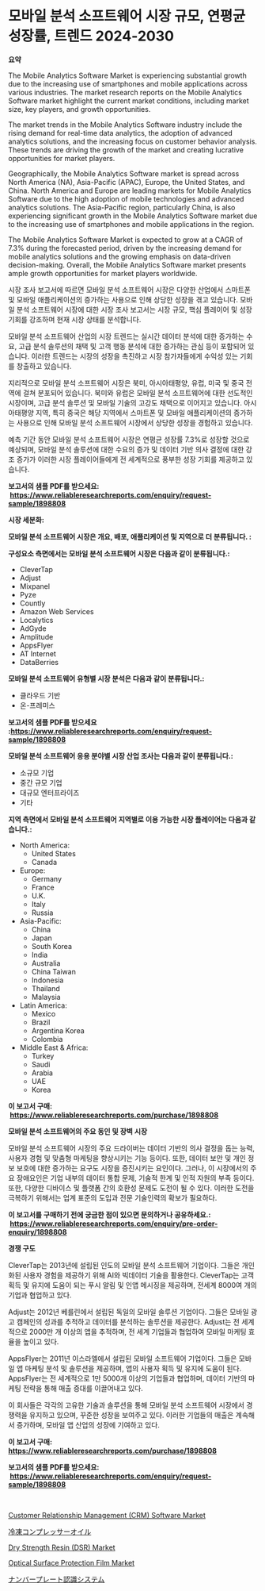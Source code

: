 <p><h1>모바일 분석 소프트웨어 시장 규모, 연평균 성장률, 트렌드 2024-2030</h1></p><p><strong>요약</strong></p>
<p><p>The Mobile Analytics Software Market is experiencing substantial growth due to the increasing use of smartphones and mobile applications across various industries. The market research reports on the Mobile Analytics Software market highlight the current market conditions, including market size, key players, and growth opportunities. </p><p>The market trends in the Mobile Analytics Software industry include the rising demand for real-time data analytics, the adoption of advanced analytics solutions, and the increasing focus on customer behavior analysis. These trends are driving the growth of the market and creating lucrative opportunities for market players.</p><p>Geographically, the Mobile Analytics Software market is spread across North America (NA), Asia-Pacific (APAC), Europe, the United States, and China. North America and Europe are leading markets for Mobile Analytics Software due to the high adoption of mobile technologies and advanced analytics solutions. The Asia-Pacific region, particularly China, is also experiencing significant growth in the Mobile Analytics Software market due to the increasing use of smartphones and mobile applications in the region.</p><p>The Mobile Analytics Software Market is expected to grow at a CAGR of 7.3% during the forecasted period, driven by the increasing demand for mobile analytics solutions and the growing emphasis on data-driven decision-making. Overall, the Mobile Analytics Software market presents ample growth opportunities for market players worldwide. </p><p>시장 조사 보고서에 따르면 모바일 분석 소프트웨어 시장은 다양한 산업에서 스마트폰 및 모바일 애플리케이션의 증가하는 사용으로 인해 상당한 성장을 겪고 있습니다. 모바일 분석 소프트웨어 시장에 대한 시장 조사 보고서는 시장 규모, 핵심 플레이어 및 성장 기회를 강조하며 현재 시장 상태를 분석합니다.</p><p>모바일 분석 소프트웨어 산업의 시장 트렌드는 실시간 데이터 분석에 대한 증가하는 수요, 고급 분석 솔루션의 채택 및 고객 행동 분석에 대한 증가하는 관심 등이 포함되어 있습니다. 이러한 트렌드는 시장의 성장을 촉진하고 시장 참가자들에게 수익성 있는 기회를 창출하고 있습니다.</p><p>지리적으로 모바일 분석 소프트웨어 시장은 북미, 아시아태평양, 유럽, 미국 및 중국 전역에 걸쳐 분포되어 있습니다. 북미와 유럽은 모바일 분석 소프트웨어에 대한 선도적인 시장이며, 고급 분석 솔루션 및 모바일 기술의 고강도 채택으로 이어지고 있습니다. 아시아태평양 지역, 특히 중국은 해당 지역에서 스마트폰 및 모바일 애플리케이션의 증가하는 사용으로 인해 모바일 분석 소프트웨어 시장에서 상당한 성장을 경험하고 있습니다.</p><p>예측 기간 동안 모바일 분석 소프트웨어 시장은 연평균 성장률 7.3%로 성장할 것으로 예상되며, 모바일 분석 솔루션에 대한 수요의 증가 및 데이터 기반 의사 결정에 대한 강조 증가가 이러한 시장 플레이어들에게 전 세계적으로 풍부한 성장 기회를 제공하고 있습니다.</p></p>
<p><strong>보고서의 샘플 PDF를 받으세요: &nbsp;<a href="https://www.reliableresearchreports.com/enquiry/request-sample/1898808">https://www.reliableresearchreports.com/enquiry/request-sample/1898808</a></strong></p>
<p><strong>시장 세분화:</strong></p>
<p><strong> 모바일 분석 소프트웨어 시장은 개요, 배포, 애플리케이션 및 지역으로 더 분류됩니다. :</strong></p>
<p><strong>구성요소 측면에서는 모바일 분석 소프트웨어 시장은 다음과 같이 분류됩니다.:</strong></p>
<p><ul><li>CleverTap</li><li>Adjust</li><li>Mixpanel</li><li>Pyze</li><li>Countly</li><li>Amazon Web Services</li><li>Localytics</li><li>AdGyde</li><li>Amplitude</li><li>AppsFlyer</li><li>AT Internet</li><li>DataBerries</li></ul></p>
<p><strong> 모바일 분석 소프트웨어 유형별 시장 분석은 다음과 같이 분류됩니다.:</strong></p>
<p><ul><li>클라우드 기반</li><li>온-프레미스</li></ul></p>
<p><strong>보고서의 샘플 PDF를 받으세요 :<a href="https://www.reliableresearchreports.com/enquiry/request-sample/1898808">https://www.reliableresearchreports.com/enquiry/request-sample/1898808</a></strong></p>
<p><strong> 모바일 분석 소프트웨어 응용 분야별 시장 산업 조사는 다음과 같이 분류됩니다.:</strong></p>
<p><ul><li>소규모 기업</li><li>중간 규모 기업</li><li>대규모 엔터프라이즈</li><li>기타</li></ul></p>
<p><strong>지역 측면에서 모바일 분석 소프트웨어 지역별로 이용 가능한 시장 플레이어는 다음과 같습니다.:</strong></p>
<p><ul>
    <li>
        North America:
        <ul>
            <li>United States</li>
            <li>Canada</li>
        </ul>
    </li>
    <li>
        Europe:
        <ul>
            <li>Germany</li>
            <li>France</li>
            <li>U.K.</li>
            <li>Italy</li>
            <li>Russia</li>
        </ul>
    </li>
    <li>
        Asia-Pacific:
        <ul>
            <li>China</li>
            <li>Japan</li>
            <li>South Korea</li>
            <li>India</li>
            <li>Australia</li>
            <li>China Taiwan</li>
            <li>Indonesia</li>
            <li>Thailand</li>
            <li>Malaysia</li>
        </ul>
    </li>
    <li>
        Latin America:
        <ul>
            <li>Mexico</li>
            <li>Brazil</li>
            <li>Argentina Korea</li>
            <li>Colombia</li>
        </ul>
    </li>
    <li>
        Middle East & Africa:
        <ul>
            <li>Turkey</li>
            <li>Saudi</li>
            <li>Arabia</li>
            <li>UAE</li>
            <li>Korea</li>
        </ul>
    </li>
    </ul></p>
<p><strong>이 보고서 구매: &nbsp;<a href="https://www.reliableresearchreports.com/purchase/1898808">https://www.reliableresearchreports.com/purchase/1898808</a></strong></p>
<p><strong>모바일 분석 소프트웨어의 주요 동인 및 장벽 시장</strong></p>
<p><p>모바일 분석 소프트웨어 시장의 주요 드라이버는 데이터 기반의 의사 결정을 돕는 능력, 사용자 경험 및 맞춤형 마케팅을 향상시키는 기능 등이다. 또한, 데이터 보안 및 개인 정보 보호에 대한 증가하는 요구도 시장을 증진시키는 요인이다. 그러나, 이 시장에서의 주요 장애요인은 기업 내부의 데이터 통합 문제, 기술적 한계 및 인적 자원의 부족 등이다. 또한, 다양한 디바이스 및 플랫폼 간의 호환성 문제도 도전이 될 수 있다. 이러한 도전을 극복하기 위해서는 업계 표준의 도입과 전문 기술인력의 확보가 필요하다.</p></p>
<p><strong>이 보고서를 구매하기 전에 궁금한 점이 있으면 문의하거나 공유하세요.: &nbsp;<a href="https://www.reliableresearchreports.com/enquiry/pre-order-enquiry/1898808">https://www.reliableresearchreports.com/enquiry/pre-order-enquiry/1898808</a></strong></p>
<p><strong>경쟁 구도</strong></p>
<p><p>CleverTap는 2013년에 설립된 인도의 모바일 분석 소프트웨어 기업이다. 그들은 개인화된 사용자 경험을 제공하기 위해 AI와 빅데이터 기술을 활용한다. CleverTap는 고객 획득 및 유지에 도움이 되는 푸시 알림 및 인앱 메시징을 제공하며, 전세계 8000여 개의 기업과 협업하고 있다.</p><p>Adjust는 2012년 베를린에서 설립된 독일의 모바일 솔루션 기업이다. 그들은 모바일 광고 캠페인의 성과를 추적하고 데이터를 분석하는 솔루션을 제공한다. Adjust는 전 세계적으로 2000만 개 이상의 앱을 추적하며, 전 세계 기업들과 협업하여 모바일 마케팅 효율을 높이고 있다.</p><p>AppsFlyer는 2011년 이스라엘에서 설립된 모바일 소프트웨어 기업이다. 그들은 모바일 앱 마케팅 분석 및 솔루션을 제공하며, 앱의 사용자 획득 및 유지에 도움이 된다. AppsFlyer는 전 세계적으로 1만 5000개 이상의 기업들과 협업하며, 데이터 기반의 마케팅 전략을 통해 매출 증대를 이끌어내고 있다.</p><p>이 회사들은 각각의 고유한 기술과 솔루션을 통해 모바일 분석 소프트웨어 시장에서 경쟁력을 유지하고 있으며, 꾸준한 성장을 보여주고 있다. 이러한 기업들의 매출은 계속해서 증가하며, 모바일 앱 산업의 성장에 기여하고 있다.</p></p>
<p><strong>이 보고서 구매: &nbsp; <a href="https://www.reliableresearchreports.com/purchase/1898808">https://www.reliableresearchreports.com/purchase/1898808</a></strong></p>
<p><strong>보고서의 샘플 PDF를 받으세요: &nbsp;<a href="https://www.reliableresearchreports.com/enquiry/request-sample/1898808">https://www.reliableresearchreports.com/enquiry/request-sample/1898808</a></strong><strong></strong></p>
<p>&nbsp;</p>
<p><p><a href="https://issuu.com/reportprime-2/docs/customer-relationship-management-crm-software-mark">Customer Relationship Management (CRM) Software Market</a></p><p><a href="https://github.com/hwbcz413288296/Market-Research-Report-List-1/blob/main/8748841194737.md">冷凍コンプレッサーオイル</a></p><p><a href="https://github.com/derrinmiltonellis35gcl/Market-Research-Report-List-1/blob/main/dry-strength-resin-dsr-market.md">Dry Strength Resin (DSR) Market</a></p><p><a href="https://github.com/Chiragrp22/Market-Research-Report-List-3/blob/main/optical-surface-protection-film-market.md">Optical Surface Protection Film Market</a></p><p><a href="https://medium.com/@deontestanton2023/%E3%83%8A%E3%83%B3%E3%83%90%E3%83%BC%E3%83%97%E3%83%AC%E3%83%BC%E3%83%88%E8%AA%8D%E8%AD%98%E3%82%B7%E3%82%B9%E3%83%86%E3%83%A0%E5%B8%82%E5%A0%B4%E8%A6%8F%E6%A8%A1%E3%81%AF-%E4%B8%96%E7%95%8C%E3%81%AE%E6%A5%AD%E7%95%8C%E3%81%A7%E6%9C%80%E9%81%A9%E3%81%AA%E3%83%9E%E3%83%BC%E3%82%B1%E3%83%86%E3%82%A3%E3%83%B3%E3%82%B0%E3%83%81%E3%83%A3%E3%83%8D%E3%83%AB%E3%82%92%E6%98%8E%E3%82%89%E3%81%8B%E3%81%AB%E3%81%97%E3%81%BE%E3%81%99-dc3bdb29154e">ナンバープレート認識システム</a></p></p>
